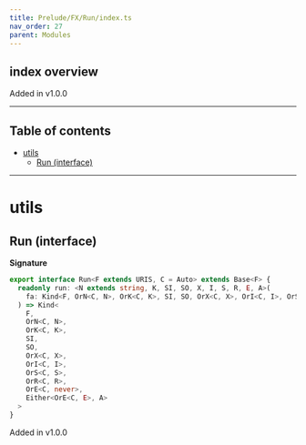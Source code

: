 ```yaml
---
title: Prelude/FX/Run/index.ts
nav_order: 27
parent: Modules
---
```


## index overview

Added in v1.0.0

---

<h2 class="text-delta">Table of contents</h2>

- [utils](#utils)
  - [Run (interface)](#run-interface)

---

# utils

## Run (interface)

**Signature**

```ts
export interface Run<F extends URIS, C = Auto> extends Base<F> {
  readonly run: <N extends string, K, SI, SO, X, I, S, R, E, A>(
    fa: Kind<F, OrN<C, N>, OrK<C, K>, SI, SO, OrX<C, X>, OrI<C, I>, OrS<C, S>, OrR<C, R>, OrE<C, E>, A>
  ) => Kind<
    F,
    OrN<C, N>,
    OrK<C, K>,
    SI,
    SO,
    OrX<C, X>,
    OrI<C, I>,
    OrS<C, S>,
    OrR<C, R>,
    OrE<C, never>,
    Either<OrE<C, E>, A>
  >
}
```

Added in v1.0.0
